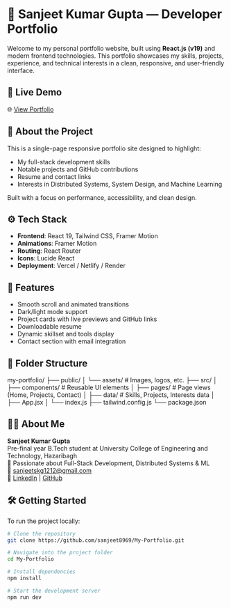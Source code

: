 # 💼 Sanjeet Kumar Gupta — Developer Portfolio

Welcome to my personal portfolio website, built using **React.js (v19)** and modern frontend technologies. This portfolio showcases my skills, projects, experience, and technical interests in a clean, responsive, and user-friendly interface.

<!-- ![Portfolio Banner](https://your-banner-image-url.com) Optional -->

## 🚀 Live Demo

🌐 [View Portfolio](https://my-portfolio-kappa-sable-89.vercel.app/)

## 📌 About the Project

This is a single-page responsive portfolio site designed to highlight:
- My full-stack development skills
- Notable projects and GitHub contributions
- Resume and contact links
- Interests in Distributed Systems, System Design, and Machine Learning

Built with a focus on performance, accessibility, and clean design.

## ⚙️ Tech Stack

- **Frontend**: React 19, Tailwind CSS, Framer Motion
- **Animations**: Framer Motion
- **Routing**: React Router
- **Icons**: Lucide React
- **Deployment**: Vercel / Netlify / Render

## 🎯 Features

- Smooth scroll and animated transitions
- Dark/light mode support
- Project cards with live previews and GitHub links
- Downloadable resume
- Dynamic skillset and tools display
- Contact section with email integration

## 📁 Folder Structure

my-portfolio/
├── public/
│ └── assets/ # Images, logos, etc.
├── src/
│ ├── components/ # Reusable UI elements
│ ├── pages/ # Page views (Home, Projects, Contact)
│ ├── data/ # Skills, Projects, Interests data
│ ├── App.jsx
│ └── index.js
├── tailwind.config.js
└── package.json


## 🧑‍💻 About Me

**Sanjeet Kumar Gupta**  
Pre-final year B.Tech student at University College of Engineering and Technology, Hazaribagh  
🌱 Passionate about Full-Stack Development, Distributed Systems & ML  
📧 sanjeetskg1212@gmail.com  
🔗 [LinkedIn](https://www.linkedin.com/in/sanjeet-kumar-gupta-259061277/) | [GitHub](https://github.com/sanjeet8969)

## 🛠️ Getting Started

To run the project locally:

```bash
# Clone the repository
git clone https://github.com/sanjeet8969/My-Portfolio.git

# Navigate into the project folder
cd My-Portfolio

# Install dependencies
npm install

# Start the development server
npm run dev
